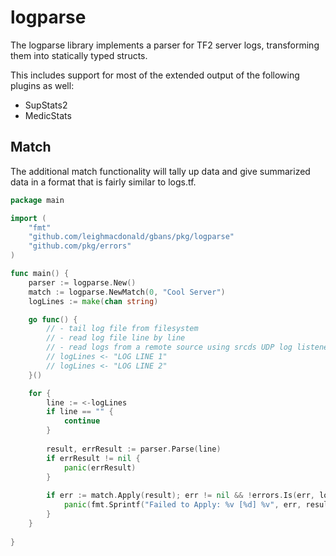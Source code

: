 # logparse

The logparse library implements a parser for TF2 server logs, transforming them into
statically typed structs.

This includes support for most of the extended output of the following plugins as well:

- SupStats2
- MedicStats

## Match

The additional match functionality will tally up data and give summarized data in a format
that is fairly similar to logs.tf.

```go
package main

import (
    "fmt"
    "github.com/leighmacdonald/gbans/pkg/logparse"
    "github.com/pkg/errors"
)

func main() {
    parser := logparse.New()
    match := logparse.NewMatch(0, "Cool Server")
    logLines := make(chan string)

    go func() {
        // - tail log file from filesystem 
		// - read log file line by line
		// - read logs from a remote source using srcds UDP log listener
        // logLines <- "LOG LINE 1"
        // logLines <- "LOG LINE 2"
    }()

    for {
        line := <-logLines
        if line == "" {
            continue
        }
    
        result, errResult := parser.Parse(line)
        if errResult != nil {
            panic(errResult)
        }
    
        if err := match.Apply(result); err != nil && !errors.Is(err, logparse.ErrIgnored) {
            panic(fmt.Sprintf("Failed to Apply: %v [%d] %v", err, result.EventType, line))
        }
    }
	
}
```